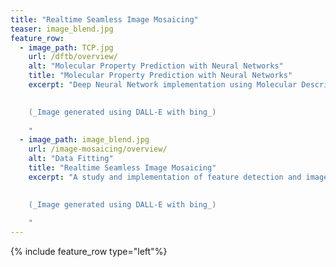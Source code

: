 ```yaml
---
title: "Realtime Seamless Image Mosaicing"
teaser: image_blend.jpg
feature_row:
  - image_path: TCP.jpg
    url: /dftb/overview/
    alt: "Molecular Property Prediction with Neural Networks"
    title: "Molecular Property Prediction with Neural Networks"
    excerpt: "Deep Neural Network implementation using Molecular Descriptors and output of Density Functional Tight Binding Method to predict various properties of molecules. This property prediction is otherwise very computationally intensive if done via quantum-chemical simulations.
    

    (_Image generated using DALL-E with bing_)
    
    "
  - image_path: image_blend.jpg
    url: /image-mosaicing/overview/
    alt: "Data Fitting"
    title: "Realtime Seamless Image Mosaicing"
    excerpt: "A study and implementation of feature detection and image-mosaicing algorithms to seamlessly blend multiple images in Realtime
    

    (_Image generated using DALL-E with bing_)
    
    "
---
```

{% include feature_row type="left"%}